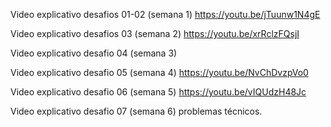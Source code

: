 Video explicativo desafios 01-02 (semana 1) https://youtu.be/jTuunw1N4gE

Video explicativo desafios 03 (semana 2) https://youtu.be/xrRclzFQsjI

Video explicativo desafio 04 (semana 3) 

Video explicativo desafio 05 (semana 4) https://youtu.be/NvChDvzpVo0

Video explicativo desafio 06 (semana 5) https://youtu.be/vIQUdzH48Jc

Video explicativo desafio 07 (semana 6) problemas técnicos.
